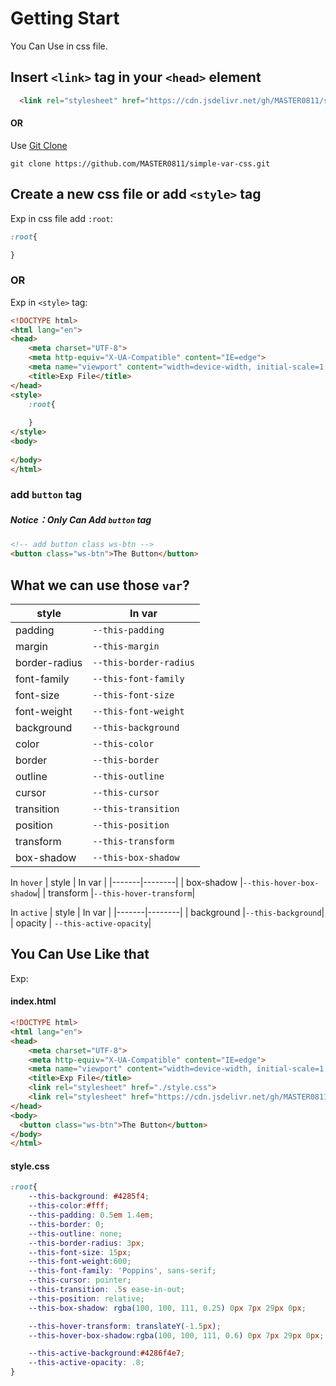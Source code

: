# Getting Start
<p>You Can Use in css file.</p>


## Insert `<link>` tag in your `<head>` element
```html
  <link rel="stylesheet" href="https://cdn.jsdelivr.net/gh/MASTER0811/simple-var-css/main.css">
```
#### OR
Use [Git Clone](https://git-scm.com/)
```git
git clone https://github.com/MASTER0811/simple-var-css.git
```

## Create a new css file or add `<style>` tag
Exp in css file add `:root`:
```css
:root{

}
```
### OR
Exp in `<style>` tag:
```html
<!DOCTYPE html>
<html lang="en">
<head>
    <meta charset="UTF-8">
    <meta http-equiv="X-UA-Compatible" content="IE=edge">
    <meta name="viewport" content="width=device-width, initial-scale=1.0">
    <title>Exp File</title>
</head>
<style>
    :root{
        
    }
</style>
<body>
    
</body>
</html>
```
###  add `button` tag
##### Notice：Only Can Add `button` tag
```html
<!-- add button class ws-btn -->
<button class="ws-btn">The Button</button>
```

## What we can use those `var`?
| style | In var |
|-------|--------|
| padding | `--this-padding` |
| margin |`--this-margin`|
| border-radius |`--this-border-radius`|
| font-family |`--this-font-family`|
| font-size |`--this-font-size`|
| font-weight |`--this-font-weight`|
| background |`--this-background`|
| color |`--this-color`|
| border |`--this-border`|
| outline |`--this-outline`|
| cursor |`--this-cursor`|
| transition |`--this-transition`|
| position |`--this-position`|
| transform |`--this-transform`|
| box-shadow |`--this-box-shadow`|

In `hover`
| style | In var |
|-------|--------|
| box-shadow |`--this-hover-box-shadow`|
| transform |`--this-hover-transform`|

In `active`
| style | In var |
|-------|--------|
| background |`--this-background`|
| opacity | `--this-active-opacity`|

## You Can Use Like that
Exp:
#### index.html
```html
<!DOCTYPE html>
<html lang="en">
<head>
    <meta charset="UTF-8">
    <meta http-equiv="X-UA-Compatible" content="IE=edge">
    <meta name="viewport" content="width=device-width, initial-scale=1.0">
    <title>Exp File</title>
    <link rel="stylesheet" href="./style.css">
    <link rel="stylesheet" href="https://cdn.jsdelivr.net/gh/MASTER0811/simple-var-css/main.css">
</head>
<body>
  <button class="ws-btn">The Button</button>
</body>
</html>
```
#### style.css
```css
:root{
    --this-background: #4285f4;
    --this-color:#fff;
    --this-padding: 0.5em 1.4em;
    --this-border: 0;
    --this-outline: none;
    --this-border-radius: 3px;
    --this-font-size: 15px;
    --this-font-weight:600;
    --this-font-family: 'Poppins', sans-serif;
    --this-cursor: pointer;
    --this-transition: .5s ease-in-out;
    --this-position: relative;
    --this-box-shadow: rgba(100, 100, 111, 0.25) 0px 7px 29px 0px;

    --this-hover-transform: translateY(-1.5px);
    --this-hover-box-shadow:rgba(100, 100, 111, 0.6) 0px 7px 29px 0px;

    --this-active-background:#4286f4e7;
    --this-active-opacity: .8;
}
```








